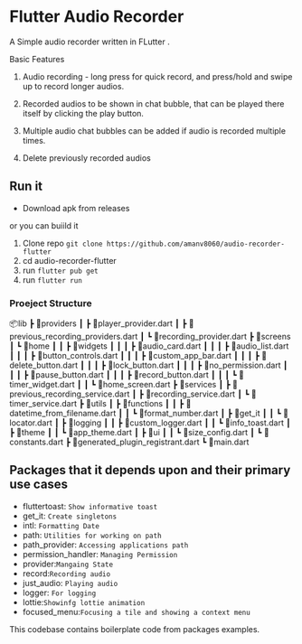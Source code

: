 # Flutter Audio Recorder 

A Simple audio recorder written in FLutter .

Basic Features
1. Audio recording - long press for quick record, and press/hold and  swipe up  to record longer audios.

2. Recorded audios to be shown in chat bubble, that can be played there itself by clicking the play button.

3. Multiple audio chat bubbles can be added if audio is recorded multiple times.

4. Delete previously recorded audios



## Run it 

- Download apk from releases 

or you can buiild it

1. Clone repo `git clone https://github.com/amanv8060/audio-recorder-flutter`
2. cd audio-recorder-flutter
3. run `flutter pub get`
4. run `flutter run`


### Proeject Structure

📦lib
 ┣ 📂providers
 ┃ ┣ 📜player_provider.dart
 ┃ ┣ 📜previous_recording_providers.dart
 ┃ ┗ 📜recording_provider.dart
 ┣ 📂screens
 ┃ ┗ 📂home
 ┃ ┃ ┣ 📂widgets
 ┃ ┃ ┃ ┣ 📜audio_card.dart
 ┃ ┃ ┃ ┣ 📜audio_list.dart
 ┃ ┃ ┃ ┣ 📜button_controls.dart
 ┃ ┃ ┃ ┣ 📜custom_app_bar.dart
 ┃ ┃ ┃ ┣ 📜delete_button.dart
 ┃ ┃ ┃ ┣ 📜lock_button.dart
 ┃ ┃ ┃ ┣ 📜no_permission.dart
 ┃ ┃ ┃ ┣ 📜pause_button.dart
 ┃ ┃ ┃ ┣ 📜record_button.dart
 ┃ ┃ ┃ ┗ 📜timer_widget.dart
 ┃ ┃ ┗ 📜home_screen.dart
 ┣ 📂services
 ┃ ┣ 📜previous_recording_service.dart
 ┃ ┣ 📜recording_service.dart
 ┃ ┗ 📜timer_service.dart
 ┣ 📂utils
 ┃ ┣ 📂functions
 ┃ ┃ ┣ 📜datetime_from_filename.dart
 ┃ ┃ ┗ 📜format_number.dart
 ┃ ┣ 📂get_it
 ┃ ┃ ┗ 📜locator.dart
 ┃ ┣ 📂logging
 ┃ ┃ ┣ 📜custom_logger.dart
 ┃ ┃ ┗ 📜info_toast.dart
 ┃ ┣ 📂theme
 ┃ ┃ ┗ 📜app_theme.dart
 ┃ ┣ 📂ui
 ┃ ┃ ┗ 📜size_config.dart
 ┃ ┗ 📜constants.dart
 ┣ 📜generated_plugin_registrant.dart
 ┗ 📜main.dart

## Packages that it depends upon and their primary use cases
- fluttertoast: `Show informative toast`
- get_it: `Create singletons`
- intl: `Formatting Date`
- path: `Utilities for working on path`
- path_provider: `Accessing applications path`
- permission_handler: `Managing Permission`
- provider:`Mangaing State`
- record:`Recording audio`
- just_audio: `Playing audio`
- logger: `For logging`
- lottie:`Showinfg lottie animation`
- focused_menu:`Focusing a tile and showing a context menu`


This codebase contains boilerplate code from packages examples.
